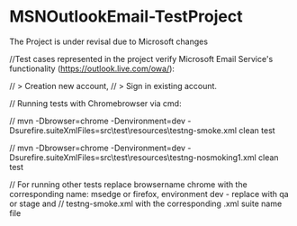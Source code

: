 # MSNOutlookEmail-TestProject 

The Project is under revisal due to Microsoft changes

//Test cases represented in the project verify Microsoft Email Service's functionality (https://outlook.live.com/owa/):

// > Creation new account,
// > Sign in existing account.

// Running tests with Chromebrowser via cmd:

// mvn -Dbrowser=chrome -Denvironment=dev -Dsurefire.suiteXmlFiles=src\test\resources\testng-smoke.xml clean test

// mvn -Dbrowser=chrome -Denvironment=dev -Dsurefire.suiteXmlFiles=src\test\resources\testng-nosmoking1.xml clean test

// For running other tests replace browsername chrome with the corresponding name: msedge or firefox, environment dev - replace with qa or stage and 
// testng-smoke.xml with the corresponding .xml suite name file
